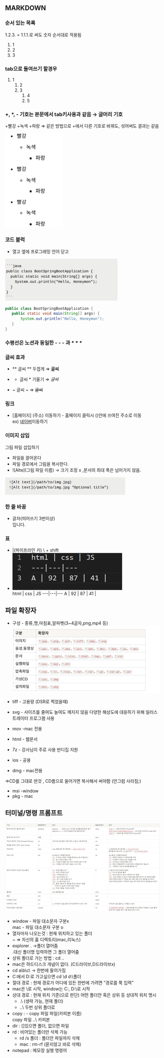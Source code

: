## MARKDOWN

### 순서 있는 목록
1.2.3. = 1.1.1.로 써도 숫자 순서대로 적용됨
1. 1
2. 2
3. 3

### tab으로 들여쓰기 할경우
1. 1
   1. 2
   2. 3
      1. 4
      2. 5


### +, *, - 기호는 본문에서 tab키사용과 같음 → 글머리 기호
+빨강
    +녹색
      +파랑  ⇒ 같은 방법으로 +에서 다른 기호로 바꿔도, 섞어써도 결과는 같음

![Alt text](/01-컴퓨터의기본/Untitled.png)

### 코드 블럭
- 열고 옆에 프로그래밍 언어 닫고

 ![Alt text](Untitled%20(1).png)

 ```java
public class BootSpringBootApplication {
    public static void main(String[] args) {
        System.out.println("Hello, Honeymon");
    }
}
```

### 수평선은 노션과 동일한 - - - 과 * * *

### 글씨 효과

- ** 글씨 ** 두껍게  ⇒ **글씨**

- * 글씨 * 기울기  ⇒ *글씨*

- ~ 글씨 ~ ⇒ ~~글씨~~

### 링크 

- [홈페이지] (주소) 이동하기 - 홈페이지 클릭시 ()안에 쓰여진 주소로 이동   
ex) [네이버](www.naver.com)이동하기

### 이미지 삽입

그림 파일 삽입하기
- 파일을 끌어온다
- 파일 경로에서 그림을 복사한다.
- ![Alte](그림 파일 이름) → 크기 조정 x ,문서의 최대 폭은 넘어가지 않음.   
  
![Alte](Untitled%20(2).png)
    
### 한 줄 바꿈 
- 글자(띄어쓰기 3번이상)   
   입니다.

### 표
- |(파이프라인 키) \ + shift   
- ![Alte](Untitled%20(3).png)   
html | css | JS 
---|---|---
A | 92 | 87 | 41 |


## 파일 확장자

- 구성 - 종류,명,마침표,알파벳(3~4글자,png,mp4 등)   
  ![Alte](Untitled%20(4).png)

- tiff - 고용량 (DSR로 찍었을때)
- svg - 사이즈를 줄여도 늘여도 깨지지 않음
다양한 해상도에 대응하기 위해
일러스트레이터 프로그램 사용
- mov -mac 전용
- html - 웹문서
- 7z - 강사님이 주로 사용
반디집 지원
- ios - 공용
- dmg - mac전용

⇒CD를 그대로 딴것 , CD롬으로 들어가면 복사해서 써야함 (안그럼 사라짐;)

- msi -window
- pkg - mac

## 터미널/명령 프롬프트

![Alte](명령%20프롬프트.png)


- window - 파일 대소문자 구분x   
mac - 파일 대소문자 구분 o
- 열자마자 나오는것 : 현재 위치하고 있는 폴더   
~  ⇒ 자신의 홈 디렉토리(mac,리눅스)
- explorer . →폴더 열어줌   
.대신 폴더명 입력하면 그 폴더 열어줌
- 상위 폴더로 가는 방법 : cd ..
- mac은 하드디스크 개념이 없다. (C드라이브,D드라이브x)
- cd a\b\c\ → 한번에 들어가짐
- C:에서 D:로 가고싶으면 cd \d d:\폴더
- 절대 경로 : 현재 경로가 어디에 있든 한번에 가려면  ”경로를 쭉 입력”
- mac은 \로 시작, window는 C:\, D:\로 시작
- 상대 경로 : 현재 위치 기준(으로 판단) 어떤 폴더안 혹은 상위 등 상대적 위치 명시
  - .\ (생략 가능, 현재 폴더)
  - ..\ 두번 상위 폴더로
- copy : - copy 파일 파일(카피본 이름)   
copy 파일 ..\ 카피본
- dir : []있으면 폴더, 없으면 파일
- rd : 비어있는 폴더만 삭제 가능
    - rd /s 폴더  : 폴더안 파일까지 삭제
    - mac : rm-rf (묻지않고 바로 삭제)
- notepad : 메모장 실행 명령어
